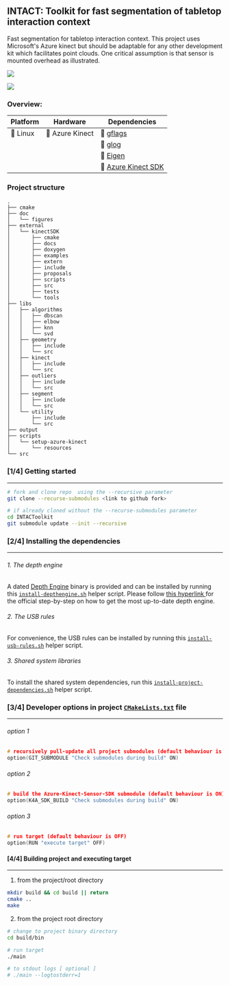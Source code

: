## INTACT: Toolkit for fast segmentation of tabletop interaction context

Fast segmentation for tabletop interaction context. This project uses
Microsoft's Azure kinect but should be adaptable for any other development kit
which facilitates point clouds. One critical assumption is that sensor is
mounted overhead as illustrated.

![](https://github.com/edisonslightbulbs/INTACToolkit/blob/main/doc/figures/concept.png)

![](https://github.com/edisonslightbulbs/INTACToolkit/blob/main/doc/figures/pipeline.png?raw=true)

### Overview:

|   Platform |   Hardware	|  Dependencies 	|
|---	|---	|---	|
|   :white_square_button: Linux	|   :white_square_button: Azure Kinect 	| :white_square_button: [ gflags](https://github.com/gflags/gflags)	|
|| |  :white_square_button: [ glog ](https://github.com/google/glog)  	|
|| |  :white_square_button: [ Eigen ](https://gitlab.com/libeigen/eigen.git) |
||| :white_square_button:  [ Azure Kinect SDK](https://github.com/microsoft/Azure-Kinect-Sensor-SDK) |

### Project structure
```
.
├── cmake
├── doc
│   └── figures
├── external
│   └── kinectSDK
│       ├── cmake
│       ├── docs
│       ├── doxygen
│       ├── examples
│       ├── extern
│       ├── include
│       ├── proposals
│       ├── scripts
│       ├── src
│       ├── tests
│       └── tools
├── libs
│   ├── algorithms
│   │   ├── dbscan
│   │   ├── elbow
│   │   ├── knn
│   │   └── svd
│   ├── geometry
│   │   ├── include
│   │   └── src
│   ├── kinect
│   │   ├── include
│   │   └── src
│   ├── outliers
│   │   ├── include
│   │   └── src
│   ├── segment
│   │   ├── include
│   │   └── src
│   └── utility
│       ├── include
│       └── src
├── output
├── scripts
│   └── setup-azure-kinect
│       └── resources
└── src
```

### [1/4] Getting started

***

```bash
# fork and clone repo  using the --recursive parameter
git clone --recurse-submodules <link to github fork>

# if already cloned without the --recurse-submodules parameter
cd INTACToolkit
git submodule update --init --recursive
```

### [2/4] Installing the dependencies

***

###### 1. The depth engine

A dated [Depth Engine](https://github.com/microsoft/Azure-Kinect-Sensor-SDK/blob/develop/docs/depthengine.md) binary is provided and can be installed by running this [`install-depthengine.sh`](./scripts/setup-azure-kinect/) helper script. Please follow [ this hyperlink ](https://github.com/microsoft/Azure-Kinect-Sensor-SDK/blob/develop/docs/depthengine.md) for the official step-by-step on how to get the most up-to-date depth engine.

###### 2. The USB rules

For convenience, the USB rules can be installed by running this [`install-usb-rules.sh`](./scripts/setup-azure-kinect/) helper script.

###### 3. Shared system libraries

To install the shared system dependencies, run this [`install-project-dependencies.sh`](./scripts/setup-azure-kinect/) helper script.

### [3/4] Developer options in project [`CMakeLists.txt`](https://github.com/edisonslightbulbs/INTACToolkit/blob/main/CMakeLists.txt) file

***

###### option 1

```cpp
# recursively pull-update all project submodules (default behaviour is ON)
option(GIT_SUBMODULE "Check submodules during build" ON)
```

###### option 2

```cpp
# build the Azure-Kinect-Sensor-SDK submodule (default behaviour is ON)
option(K4A_SDK_BUILD "Check submodules during build" ON)
```

###### option 3

```cpp
# run target (default behaviour is OFF)
option(RUN "execute target" OFF)
```

#### [4/4] Building project and executing target

***

1) from the project/root directory

```bash
mkdir build && cd build || return
cmake ..
make
```

2) from the project root directory

```bash
# change to project binary directory
cd build/bin

# run target
./main

# to stdout logs [ optional ]
# ./main --logtostderr=1
```
